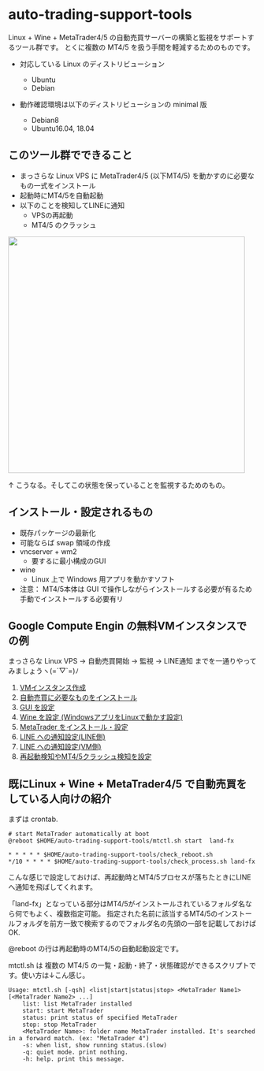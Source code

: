 # auto-trading-support-tools
Linux + Wine + MetaTrader4/5 の自動売買サーバーの構築と監視をサポートするツール群です。
とくに複数の MT4/5 を扱う手間を軽減するためのものです。  


* 対応している Linux のディストリビューション
    * Ubuntu
    * Debian


* 動作確認環境は以下のディストリビューションの minimal 版
    * Debian8
    * Ubuntu16.04, 18.04


## このツール群でできること
* まっさらな Linux VPS に MetaTrader4/5 (以下MT4/5) を動かすのに必要なもの一式をインストール
* 起動時にMT4/5を自動起動
* 以下のことを検知してLINEに通知
    * VPSの再起動
    * MT4/5 のクラッシュ

<img src="https://raw.githubusercontent.com/wiki/terukusu/auto-trading-support-tools/images/mt4_on_linux_vps.png" width="480px">  

↑ こうなる。そしてこの状態を保っていることを監視するためのもの。

## インストール・設定されるもの
* 既存パッケージの最新化
* 可能ならば swap 領域の作成
* vncserver + wm2
    * 要するに最小構成のGUI
* wine
    * Linux 上で Windows 用アプリを動かすソフト
* 注意： MT4/5本体は GUI で操作しながらインストールする必要が有るため手動でインストールする必要有リ


## Google Compute Engin の無料VMインスタンスでの例
まっさらな Linux VPS → 自動売買開始 → 監視 → LINE通知 までを一通りやってみましょうヽ(=´▽`=)ﾉ

1. [VMインスタンス作成](../../wiki/create_vm_gce.md)
1. [自動売買に必要なものをインストール](./doc/install_misc.md)
1. [GUI を設定](./doc/setup_gui.md)
1. [Wine を設定 (WindowsアプリをLinuxで動かす設定)](./doc/setup_wine.md)
1. [MetaTrader をインストール・設定](./doc/install_mt.md)
1. [LINE への通知設定(LINE側)](./doc/create_line_channel.md)
1. [LINE への通知設定(VM側)](./doc/setup_line.md)
1. [再起動検知やMT4/5クラッシュ検知を設定](./doc/setup_monitoring.md)

## 既にLinux + Wine + MetaTrader4/5 で自動売買をしている人向けの紹介

まずは crontab.
```
# start MetaTrader automatically at boot
@reboot $HOME/auto-trading-support-tools/mtctl.sh start  land-fx

* * * * * $HOME/auto-trading-support-tools/check_reboot.sh
*/10 * * * * $HOME/auto-trading-support-tools/check_process.sh land-fx
```

こんな感じで設定しておけば、再起動時とMT4/5プロセスが落ちたときにLINEへ通知を飛ばしてくれます。  


「land-fx」となっている部分はMT4/5がインストールされているフォルダ名なら何でもよく、複数指定可能。  指定された名前に該当するMT4/5のインストールフォルダを前方一致で検索するのでフォルダ名の先頭の一部を記載しておけばOK.


@reboot の行は再起動時のMT4/5の自動起動設定です。

mtctl.sh は 複数の MT4/5 の一覧・起動・終了・状態確認ができるスクリプトです。使い方は↓こん感じ。
```
Usage: mtctl.sh [-qsh] <list|start|status|stop> <MetaTrader Name1> [<MetaTrader Name2> ...]
	list: list MetaTrader installed
	start: start MetaTrader
	status: print status of specified MetaTrader
	stop: stop MetaTrader
	<MetaTrader Name>: folder name MetaTrader installed. It's searched in a forward match. (ex: "MetaTrader 4")
	-s: when list, show running status.(slow)
	-q: quiet mode. print nothing.
	-h: help. print this message.
```
